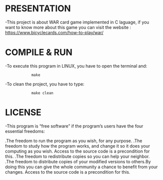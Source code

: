 # PRESENTATION

-This project is about WAR card game implemented in C laguage, if you want to know more about this game
you can visit the website : https://www.bicyclecards.com/how-to-play/war/

# COMPILE & RUN

-To execute this program in LINUX, you have to open the terminal and:

				make

-To clean the project, you have to type:

				make clean


# LICENSE

-This program is “free software” if the program’s users have the four essential freedoms:

.The freedom to run the program as you wish, for any purpose.
.The freedom to study how the program works, and change it so it does your computing as you wish. Access to the source code is a precondition for this.
.The freedom to redistribute copies so you can help your neighbor. 
.The freedom to distribute copies of your modified versions to others.By doing this you can give the whole community a chance to benefit from your changes. Access to the source code is a precondition for this.
